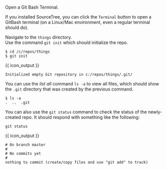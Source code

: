 Open a Git Bash Terminal.

If you installed SourceTree, you can click the `Terminal` button to open a GitBash terminal (on a Linux/Mac environment, even a regular terminal should do).

<pic src="{{baseUrl}}/gitAndGithub/init/images/cli_1.png" height="100" />
<p/>

Navigate to the `things` directory.<br>
Use the command `git init` which should initialize the repo.

```{.no-line-numbers}
$ cd /c/repos/things
$ git init
```
{{ icon_output }}
```{.no-line-numbers}
Initialized empty Git repository in c:/repos/things/.git/
```

You can use the _list all_ command `ls -a` to view all files, which should show the `.git` directory that was created by the previous command.

```{.no-line-numbers}
$ ls -a
.  ..  .git
```

You can also use the `git status` command to check the status of the newly-created repo. It should respond with something like the following:

```{.no-line-numbers}
git status
```
{{ icon_output }}
```{.no-line-numbers}
# On branch master
#
# No commits yet
#
nothing to commit (create/copy files and use "git add" to track)
```
